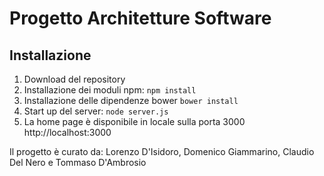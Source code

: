 # Progetto Architetture Software

## Installazione
1. Download del repository
2. Installazione dei moduli npm: `npm install`
3. Installazione delle dipendenze bower `bower install`
4. Start up del server: `node server.js`
5. La home page è disponibile in locale sulla porta 3000 http://localhost:3000

Il progetto è curato da: Lorenzo D'Isidoro, Domenico Giammarino, Claudio Del Nero e Tommaso D'Ambrosio
